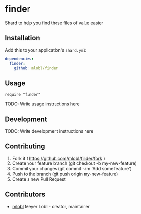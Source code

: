 # finder

Shard to help you find those files of value easier

## Installation

Add this to your application's `shard.yml`:

```yaml
dependencies:
  finder:
    github: mlobl/finder
```

## Usage

```crystal
require "finder"
```

TODO: Write usage instructions here

## Development

TODO: Write development instructions here

## Contributing

1. Fork it ( https://github.com/mlobl/finder/fork )
2. Create your feature branch (git checkout -b my-new-feature)
3. Commit your changes (git commit -am 'Add some feature')
4. Push to the branch (git push origin my-new-feature)
5. Create a new Pull Request

## Contributors

- [mlobl](https://github.com/mlobl) Meyer Lobl - creator, maintainer
